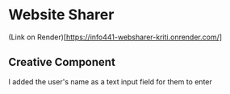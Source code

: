 # Website Sharer

(Link on Render)[https://info441-websharer-kriti.onrender.com/]

## Creative Component
I added the user's name as a text input field for them to enter
